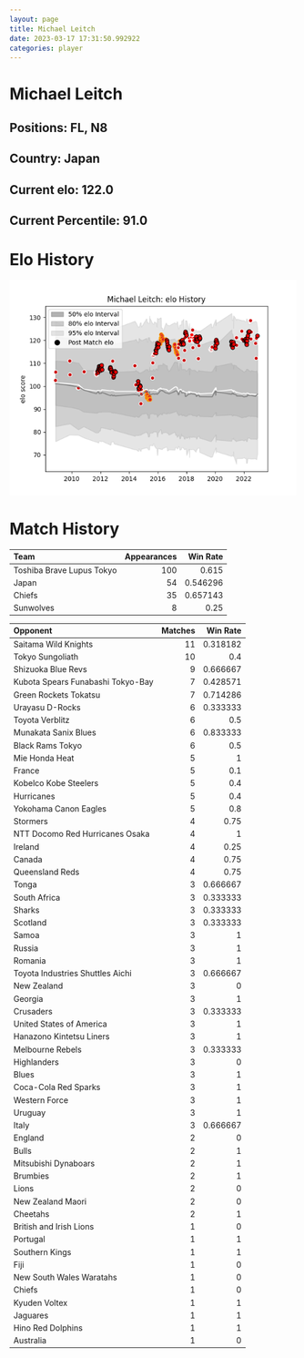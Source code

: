 ```yaml
---  
layout: page  
title: Michael Leitch  
date: 2023-03-17 17:31:50.992922  
categories: player  
---
```

# Michael Leitch

## Positions: FL, N8

## Country: Japan

## Current elo: 122.0

## Current Percentile: 91.0

# Elo History


![elo history](history_MichaelLeitch.png)
# Match History


| Team                      |   Appearances |   Win Rate |
|:--------------------------|--------------:|-----------:|
| Toshiba Brave Lupus Tokyo |           100 |   0.615    |
| Japan                     |            54 |   0.546296 |
| Chiefs                    |            35 |   0.657143 |
| Sunwolves                 |             8 |   0.25     |

| Opponent                          |   Matches |   Win Rate |
|:----------------------------------|----------:|-----------:|
| Saitama Wild Knights              |        11 |   0.318182 |
| Tokyo Sungoliath                  |        10 |   0.4      |
| Shizuoka Blue Revs                |         9 |   0.666667 |
| Kubota Spears Funabashi Tokyo-Bay |         7 |   0.428571 |
| Green Rockets Tokatsu             |         7 |   0.714286 |
| Urayasu D-Rocks                   |         6 |   0.333333 |
| Toyota Verblitz                   |         6 |   0.5      |
| Munakata Sanix Blues              |         6 |   0.833333 |
| Black Rams Tokyo                  |         6 |   0.5      |
| Mie Honda Heat                    |         5 |   1        |
| France                            |         5 |   0.1      |
| Kobelco Kobe Steelers             |         5 |   0.4      |
| Hurricanes                        |         5 |   0.4      |
| Yokohama Canon Eagles             |         5 |   0.8      |
| Stormers                          |         4 |   0.75     |
| NTT Docomo Red Hurricanes Osaka   |         4 |   1        |
| Ireland                           |         4 |   0.25     |
| Canada                            |         4 |   0.75     |
| Queensland Reds                   |         4 |   0.75     |
| Tonga                             |         3 |   0.666667 |
| South Africa                      |         3 |   0.333333 |
| Sharks                            |         3 |   0.333333 |
| Scotland                          |         3 |   0.333333 |
| Samoa                             |         3 |   1        |
| Russia                            |         3 |   1        |
| Romania                           |         3 |   1        |
| Toyota Industries Shuttles Aichi  |         3 |   0.666667 |
| New Zealand                       |         3 |   0        |
| Georgia                           |         3 |   1        |
| Crusaders                         |         3 |   0.333333 |
| United States of America          |         3 |   1        |
| Hanazono Kintetsu Liners          |         3 |   1        |
| Melbourne Rebels                  |         3 |   0.333333 |
| Highlanders                       |         3 |   0        |
| Blues                             |         3 |   1        |
| Coca-Cola Red Sparks              |         3 |   1        |
| Western Force                     |         3 |   1        |
| Uruguay                           |         3 |   1        |
| Italy                             |         3 |   0.666667 |
| England                           |         2 |   0        |
| Bulls                             |         2 |   1        |
| Mitsubishi Dynaboars              |         2 |   1        |
| Brumbies                          |         2 |   1        |
| Lions                             |         2 |   0        |
| New Zealand Maori                 |         2 |   0        |
| Cheetahs                          |         2 |   1        |
| British and Irish Lions           |         1 |   0        |
| Portugal                          |         1 |   1        |
| Southern Kings                    |         1 |   1        |
| Fiji                              |         1 |   0        |
| New South Wales Waratahs          |         1 |   0        |
| Chiefs                            |         1 |   0        |
| Kyuden Voltex                     |         1 |   1        |
| Jaguares                          |         1 |   1        |
| Hino Red Dolphins                 |         1 |   1        |
| Australia                         |         1 |   0        |